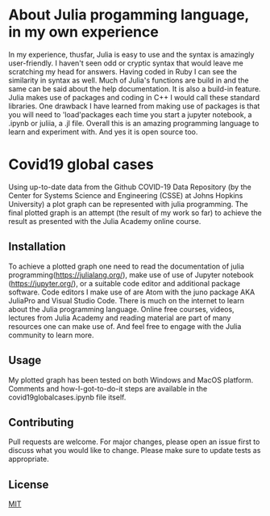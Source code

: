 # About Julia progamming language, in my own experience
In my experience, thusfar, Julia is easy to use and the syntax is amazingly user-friendly. I haven't seen odd or cryptic syntax that would leave me scratching my head for answers. Having coded in Ruby I can see the similarity in syntax as well. Much of Julia's functions are build in and the same can be said about the help documentation. It is also a build-in feature. Julia makes use of packages and coding in C++ I would call these standard libraries. One drawback I have learned from making use of packages is that you will need to 'load'packages each time you start a jupyter notebook, a .ipynb or  juliia, a .jl file.
Overall this is an amazing programming language to learn and experiment with. And yes it is open source too.

# Covid19 global cases

Using up-to-date data from the Github COVID-19 Data Repository (by the Center for Systems Science and Engineering (CSSE) at Johns Hopkins University) a plot graph can be represented with julia programming.
The final plotted graph is an attempt (the result of my work so far) to achieve the result as presented
with the Julia Academy online course.

## Installation

To achieve a plotted graph one need to read the documentation of julia programming(https://julialang.org/), make use of use of Jupyter notebook (https://jupyter.org/), or a suitable code editor and additional package software. Code editors I make use of are Atom with the juno package AKA JuliaPro and Visual Studio Code. There is much on the internet to learn about the Julia programming language. Online free courses, videos, lectures from Julia Academy and reading material are part of many resources one can make use of. And feel free to engage with the Julia community to learn more.


## Usage
My plotted graph has been tested on both Windows and MacOS platform.
Comments and how-I-got-to-do-it steps are available in the covid19globalcases.ipynb file itself.

## Contributing
Pull requests are welcome. For major changes, please open an issue first to discuss what you would like to change. Please make sure to update tests as appropriate.

## License
[MIT](https://choosealicense.com/licenses/mit/)